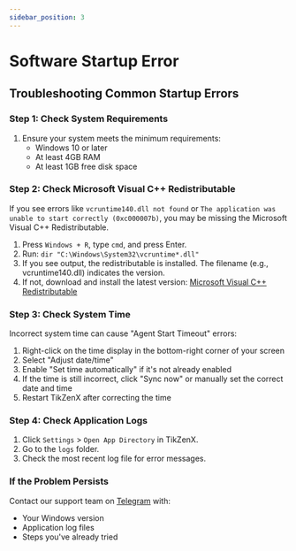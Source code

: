 ```yaml
---
sidebar_position: 3
---
```


# Software Startup Error

## Troubleshooting Common Startup Errors

### Step 1: Check System Requirements

1. Ensure your system meets the minimum requirements:
   - Windows 10 or later
   - At least 4GB RAM
   - At least 1GB free disk space

### Step 2: Check Microsoft Visual C++ Redistributable

If you see errors like `vcruntime140.dll not found` or `The application was unable to start correctly (0xc000007b)`, you may be missing the Microsoft Visual C++ Redistributable.

1. Press `Windows + R`, type `cmd`, and press Enter.
2. Run: `dir "C:\Windows\System32\vcruntime*.dll"`
3. If you see output, the redistributable is installed. The filename (e.g., vcruntime140.dll) indicates the version.
4. If not, download and install the latest version: [Microsoft Visual C++ Redistributable](https://learn.microsoft.com/en-us/cpp/windows/latest-supported-vc-redist?view=msvc-170)

### Step 3: Check System Time

Incorrect system time can cause "Agent Start Timeout" errors:

1. Right-click on the time display in the bottom-right corner of your screen
2. Select "Adjust date/time"
3. Enable "Set time automatically" if it's not already enabled
4. If the time is still incorrect, click "Sync now" or manually set the correct date and time
5. Restart TikZenX after correcting the time

### Step 4: Check Application Logs

1. Click `Settings` > `Open App Directory` in TikZenX.
2. Go to the `logs` folder.
3. Check the most recent log file for error messages.

### If the Problem Persists

Contact our support team on [Telegram](https://t.me/fayelsyahmi) with:

- Your Windows version
- Application log files
- Steps you've already tried
